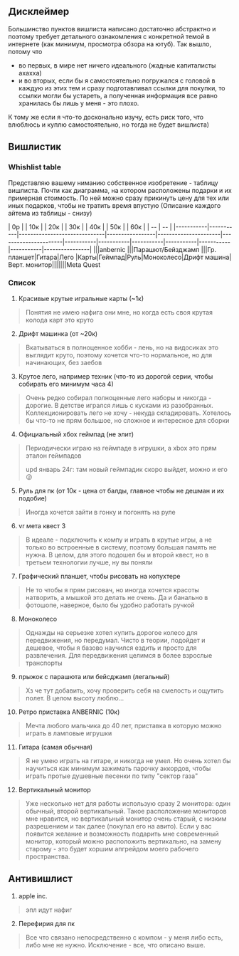 ## Дисклеймер
Большинство пунктов вишлиста написано достаточно абстрактно и поэтому требует детального ознакомления с конкретной темой в интернете (как минимум, просмотра обзора на ютуб). Так вышло, потому что
* во первых, в мире нет ничего идеального (жадные капиталисты ахахха)
* и во вторых, если бы я самостоятельно погружался с головой в каждую из этих тем и сразу подготавливал ссылки для покупки, то ссылки могли бы устареть, а полученная информация все равно хранилась бы лишь у меня - это плохо.

К тому же если я что-то досконально изучу, есть риск того, что влюблюсь и куплю самостоятельно, но тогда не будет вишлиста)



## Вишлистик

### Whishlist table

Представляю вашему ниманию собственное изобретение - таблицу вишлиста. Почти как диаграмма, на котором расположены подарки и их примерная стоимость. По ней можно сразу прикинуть цену для тех или иных подарков, чтобы не тратить время впустую (Описание каждого айтема из таблицы - снизу)

| 0р | | 10к | | 20к |  | 30к | | 40к | | 50к | | 60к |
| -- | -- |
|-----------|-----------|------------------------------|-----------------|----------------------|----------------------|-----------|-----------|-----------|-----------|-----------|-----------|----------------|
|||anbernic
|||Парашют/Бейзджамп
|||Гр. планшет|Гитара|Лего
|Карты|Геймпад|Руль|Моноколесо|Дрифт машина|Верт. монитор|||||||Meta Quest

### Список
1. Красивые крутые игральные карты (~1к)
> Понятия не имею нафига они мне, но когда есть своя крутая колода карт это круто

2. Дрифт машинка (от ~20к)
> Вкатываться в полноценное хобби - лень, но на видосиках это выглядит круто, поэтому хочется что-то нормальное, но для начинающих, без заебов

3. Крутое лего, например техник (что-то из дорогой серии, чтобы собирать его минимум часа 4)
> Очень редко собирал полноценные лего наборы и никогда - дорогие. В детстве игрался лишь с кусками из разобранных. Коллекционировать лего не хочу - некуда складировать. Хотелось бы что-то не прям большое, но сложное и интересное для сборки

4. Официальный хбох геймпад (не элит) 
> Периодически играю на геймпаде в игрушки, а xbox это прям эталон геймпадов
> 
> upd январь 24г: там новый геймпадик скоро выйдет, можно и его 😜

5. Руль для пк (от 10к - цена от балды, главное чтобы не дешман и их подобие)
> Иногда хочется зайти в гонку и погонять на руле

6. vr мета квест 3
> В идеале - подключить к компу и играть в крутые игры, а не только во встроенные в систему, поэтому большая память не нужна. В целом, для этого подошел бы и второй квест, но в третьем технологии лучше, ну вы поняли

7. Графический планшет, чтобы рисовать на копухтере
> Не то чтобы я прям рисовач, но иногда хочется красоты натворить, а мышкой это делать не очень. Да и банально в фотошопе, наверное, было бы удобно работать ручкой

8. Моноколесо
> Однажды на серьезке хотел купить дорогое колесо для передвижения, но передумал. Чисто в теории, подойдет и дешевое, чтобы я базово научился ездить и просто для развлечения. Для передвижения целимся в более взрослые транспорты

9. прыжок с парашюта или бейсджамп (легальный) 
> Хз че тут добавить, хочу проверить себя на смелость и ощутить полет. В целом высоту люблю...

10. Ретро приставка ANBERNIC (10к)
> Мечта любого мальчика до 40 лет, приставка в которую можно играть в ламповые игрушки

11. Гитара (самая обычная)
> Я не умею играть на гитаре, и никогда не умел. Но очень хотел бы научиться как минимум зажимать парочку аккордов, чтобы играть протые душевные песенки по типу "сектор газа"

12. Вертикальный монитор
> Уже несколько нет для работы использую сразу 2 монитора: один обычный, второй вертикальный. Такое расположение мониторов мне нравится, но вертикальный монитор очень старый, с низким разрешением и так далее (покупал его на авито). Если у вас появится желание и возможность подарить мне современный монитор, который можно расположить вертикально, на замену старому - это будет хоршим апгрейдом моего рабочего пространства. 


## Антивишлист
1. apple inc.
> эпл идут нафиг

2. Перефирия для пк
> Все что связано непосредственно с компом - у меня либо есть, либо мне не нужно. Исключение - все, что описано выше.
